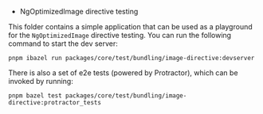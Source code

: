 * NgOptimizedImage directive testing

This folder contains a simple application that can be used as a playground for the `NgOptimizedImage` directive testing. You can run the following command to start the dev server:

```
pnpm ibazel run packages/core/test/bundling/image-directive:devserver
```

There is also a set of e2e tests (powered by Protractor), which can be invoked by running:

```
pnpm bazel test packages/core/test/bundling/image-directive:protractor_tests
```

